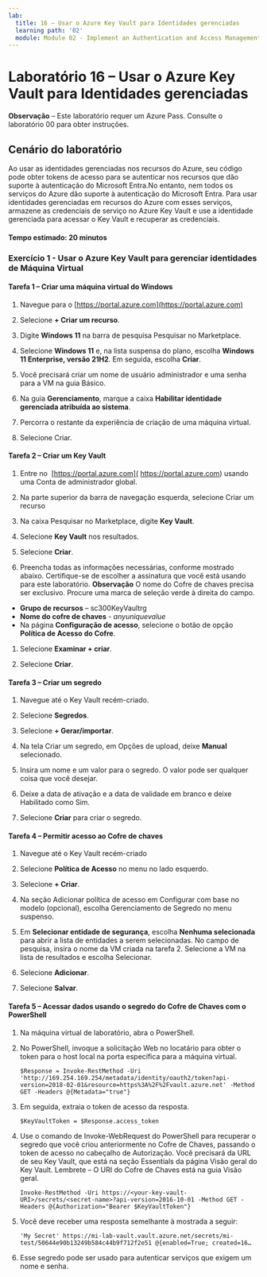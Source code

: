 ```yaml
---
lab:
  title: 16 – Usar o Azure Key Vault para Identidades gerenciadas
  learning path: '02'
  module: Module 02 - Implement an Authentication and Access Management Solution
---
```


# Laboratório 16 – Usar o Azure Key Vault para Identidades gerenciadas

**Observação** – Este laboratório requer um Azure Pass. Consulte o laboratório 00 para obter instruções.

## Cenário do laboratório

Ao usar as identidades gerenciadas nos recursos do Azure, seu código pode obter tokens de acesso para se autenticar nos recursos que dão suporte à autenticação do Microsoft Entra.No entanto, nem todos os serviços do Azure dão suporte à autenticação do Microsoft Entra. Para usar identidades gerenciadas em recursos do Azure com esses serviços, armazene as credenciais de serviço no Azure Key Vault e use a identidade gerenciada para acessar o Key Vault e recuperar as credenciais.

#### Tempo estimado: 20 minutos

### Exercício 1 - Usar o Azure Key Vault para gerenciar identidades de Máquina Virtual

#### Tarefa 1 – Criar uma máquina virtual do Windows

1. Navegue para o [https://portal.azure.com](https://portal.azure.com)

1. Selecione **+ Criar um recurso**.

1. Digite **Windows 11** na barra de pesquisa Pesquisar no Marketplace.

1. Selecione **Windows 11** e, na lista suspensa do plano, escolha **Windows 11 Enterprise, versão 21H2**. Em seguida, escolha **Criar**.

1. Você precisará criar um nome de usuário administrador e uma senha para a VM na guia Básico.

1. Na guia **Gerenciamento**, marque a caixa **Habilitar identidade gerenciada atribuída ao sistema**.

1. Percorra o restante da experiência de criação de uma máquina virtual. 

1. Selecione Criar.

#### Tarefa 2 – Criar um Key Vault

1. Entre no  [https://portal.azure.com]( https://portal.azure.com) usando uma Conta de administrador global.

1. Na parte superior da barra de navegação esquerda, selecione Criar um recurso

1. Na caixa Pesquisar no Marketplace, digite **Key Vault**.  

1. Selecione **Key Vault** nos resultados.

1. Selecione **Criar**.

1. Preencha todas as informações necessárias, conforme mostrado abaixo. Certifique-se de escolher a assinatura que você está usando para este laboratório.
    **Observação** O nome do Cofre de chaves precisa ser exclusivo. Procure uma marca de seleção verde à direita do campo.

 - **Grupo de recursos** – sc300KeyVaultrg
 - **Nome do cofre de chaves** - *anyuniquevalue*
 - Na página **Configuração de acesso**, selecione o botão de opção **Política de Acesso do Cofre**.
1. Selecione **Examinar + criar**.

1. Selecione **Criar**.


#### Tarefa 3 – Criar um segredo

1. Navegue até o Key Vault recém-criado.

1. Selecione **Segredos**.

1. Selecione **+ Gerar/importar**.

1. Na tela Criar um segredo, em Opções de upload, deixe **Manual** selecionado.

1. Insira um nome e um valor para o segredo.  O valor pode ser qualquer coisa que você desejar. 

1. Deixe a data de ativação e a data de validade em branco e deixe Habilitado como Sim. 

1. Selecione **Criar** para criar o segredo.

#### Tarefa 4 – Permitir acesso ao Cofre de chaves

1. Navegue até o Key Vault recém-criado

1. Selecione **Política de Acesso** no menu no lado esquerdo.

1. Selecione **+ Criar**.

1. Na seção Adicionar política de acesso em Configurar com base no modelo (opcional), escolha Gerenciamento de Segredo no menu suspenso.

1. Em **Selecionar entidade de segurança**, escolha **Nenhuma selecionada** para abrir a lista de entidades a serem selecionadas. No campo de pesquisa, insira o nome da VM criada na tarefa 2.  Selecione a VM na lista de resultados e escolha Selecionar.

1. Selecione **Adicionar**.

1. Selecione **Salvar**.

#### Tarefa 5 – Acessar dados usando o segredo do Cofre de Chaves com o PowerShell

1. Na máquina virtual de laboratório, abra o PowerShell.  

1. No PowerShell, invoque a solicitação Web no locatário para obter o token para o host local na porta específica para a máquina virtual.  

    ```
    $Response = Invoke-RestMethod -Uri 'http://169.254.169.254/metadata/identity/oauth2/token?api-version=2018-02-01&resource=https%3A%2F%2Fvault.azure.net' -Method GET -Headers @{Metadata="true"}
    ```

1. Em seguida, extraia o token de acesso da resposta.  

    ```
    $KeyVaultToken = $Response.access_token
    ```

1. Use o comando de Invoke-WebRequest do PowerShell para recuperar o segredo que você criou anteriormente no Cofre de Chaves, passando o token de acesso no cabeçalho de Autorização.  Você precisará da URL de seu Key Vault, que está na seção Essentials da página Visão geral do Key Vault.  Lembrete – O URI do Cofre de Chaves está na guia Visão geral.

    ```
    Invoke-RestMethod -Uri https://<your-key-vault-URI>/secrets/<secret-name>?api-version=2016-10-01 -Method GET -Headers @{Authorization="Bearer $KeyVaultToken"}
    ```
1. Você deve receber uma resposta semelhante à mostrada a seguir: 
    ```
    'My Secret' https://mi-lab-vault.vault.azure.net/secrets/mi-test/50644e90b13249b584c44b9f712f2e51 @{enabled=True; created=16…
    ```
1. Esse segredo pode ser usado para autenticar serviços que exigem um nome e senha.
